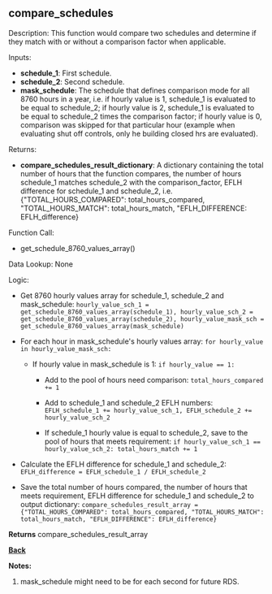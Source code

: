 
## compare_schedules

Description: This function would compare two schedules and determine if they match with or without a comparison factor when applicable.  

Inputs:
- **schedule_1**: First schedule.
- **schedule_2**: Second schedule.
- **mask_schedule**: The schedule that defines comparison mode for all 8760 hours in a year, i.e. if hourly value is 1, schedule_1 is evaluated to be equal to schedule_2; if hourly value is 2, schedule_1 is evaluated to be equal to schedule_2 times the comparison factor; if hourly value is 0, comparison was skipped for that particular hour (example when evaluating shut off controls, only he building closed hrs are evaluated).  

Returns:
- **compare_schedules_result_dictionary**: A dictionary containing the total number of hours that the function compares, the number of hours schedule_1 matches schedule_2 with the comparison_factor, EFLH difference for schedule_1 and schedule_2, i.e. {"TOTAL_HOURS_COMPARED": total_hours_compared, "TOTAL_HOURS_MATCH": total_hours_match, "EFLH_DIFFERENCE: EFLH_difference}

Function Call:

- get_schedule_8760_values_array()

Data Lookup: None

Logic:

- Get 8760 hourly values array for schedule_1, schedule_2 and mask_schedule: `hourly_value_sch_1 = get_schedule_8760_values_array(schedule_1), hourly_value_sch_2 = get_schedule_8760_values_array(schedule_2), hourly_value_mask_sch = get_schedule_8760_values_array(mask_schedule)`

- For each hour in mask_schedule's hourly values array: `for hourly_value in hourly_value_mask_sch:`

  - If hourly value in mask_schedule is 1: `if hourly_value == 1:`

    - Add to the pool of hours need comparison: `total_hours_compared += 1`

    - Add to schedule_1 and schedule_2 EFLH numbers: `EFLH_schedule_1 += hourly_value_sch_1, EFLH_schedule_2 += hourly_value_sch_2`

    - If schedule_1 hourly value is equal to schedule_2, save to the pool of hours that meets requirement: `if hourly_value_sch_1 == hourly_value_sch_2: total_hours_match += 1`

- Calculate the EFLH difference for schedule_1 and schedule_2: `EFLH_difference = EFLH_schedule_1 / EFLH_schedule_2`

- Save the total number of hours compared, the number of hours that meets requirement, EFLH difference for schedule_1 and schedule_2 to output dictionary: `compare_schedules_result_array = {"TOTAL_HOURS_COMPARED": total_hours_compared, "TOTAL_HOURS_MATCH": total_hours_match, "EFLH_DIFFERENCE": EFLH_difference}`

**Returns** compare_schedules_result_array

**[Back](../_toc.md)**

**Notes:**
1. mask_schedule might need to be for each second for future RDS.
